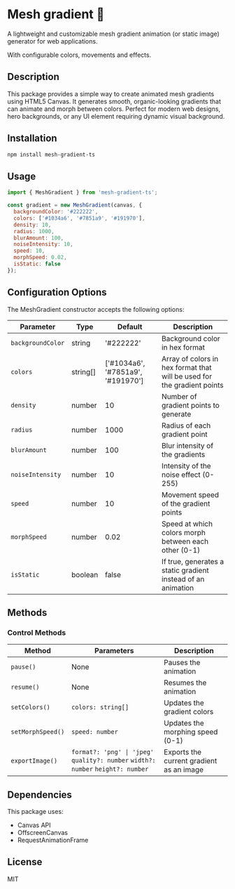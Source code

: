 # Mesh gradient 🎨

A lightweight and customizable mesh gradient animation (or static image) generator for web applications.

With configurable colors, movements and effects.

## Description

This package provides a simple way to create animated mesh gradients using HTML5 Canvas. It generates smooth, organic-looking gradients that can animate and morph between colors. Perfect for modern web designs, hero backgrounds, or any UI element requiring dynamic visual background.

## Installation

```bash
npm install mesh-gradient-ts
```

## Usage

```javascript
import { MeshGradient } from 'mesh-gradient-ts';

const gradient = new MeshGradient(canvas, { 
  backgroundColor: '#222222',
  colors: ['#1034a6', '#7851a9', '#191970'], 
  density: 10, 
  radius: 1000, 
  blurAmount: 100,
  noiseIntensity: 10,
  speed: 10, 
  morphSpeed: 0.02,
  isStatic: false
});
```

## Configuration Options

The MeshGradient constructor accepts the following options:

| Parameter | Type | Default | Description |
|-----------|------|---------|-------------|
| `backgroundColor` | string | '#222222' | Background color in hex format |
| `colors` | string[] | ['#1034a6', '#7851a9', '#191970'] | Array of colors in hex format that will be used for the gradient points |
| `density` | number | 10 | Number of gradient points to generate |
| `radius` | number | 1000 | Radius of each gradient point |
| `blurAmount` | number | 100 | Blur intensity of the gradients |
| `noiseIntensity` | number | 10 | Intensity of the noise effect (0-255) |
| `speed` | number | 10 | Movement speed of the gradient points |
| `morphSpeed` | number | 0.02 | Speed at which colors morph between each other (0-1) |
| `isStatic` | boolean | false | If true, generates a static gradient instead of an animation |

## Methods

### Control Methods

| Method | Parameters | Description |
|--------|------------|-------------|
| `pause()` | None | Pauses the animation |
| `resume()` | None | Resumes the animation |
| `setColors()` | `colors: string[]` | Updates the gradient colors |
| `setMorphSpeed()` | `speed: number` | Updates the morphing speed (0-1) |
| `exportImage()` | `format?: 'png' \| 'jpeg'`  `quality?: number`  `width?: number`  `height?: number` | Exports the current gradient as an image |

## Dependencies

This package uses:

- Canvas API
- OffscreenCanvas
- RequestAnimationFrame

## License

MIT
